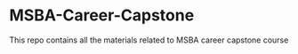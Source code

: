 # MSBA-Career-Capstone

This repo contains all the materials related to MSBA career capstone course
